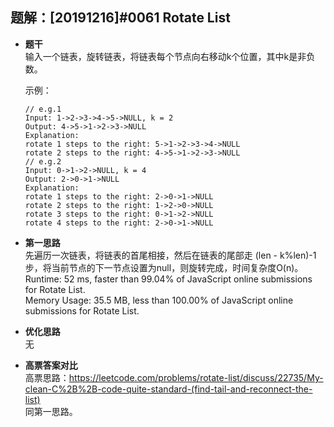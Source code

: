 ## 题解：[20191216]#0061 Rotate List
- **题干**   
输入一个链表，旋转链表，将链表每个节点向右移动k个位置，其中k是非负数。   

  示例：    
  ```
  // e.g.1
  Input: 1->2->3->4->5->NULL, k = 2
  Output: 4->5->1->2->3->NULL
  Explanation:
  rotate 1 steps to the right: 5->1->2->3->4->NULL
  rotate 2 steps to the right: 4->5->1->2->3->NULL
  // e.g.2
  Input: 0->1->2->NULL, k = 4
  Output: 2->0->1->NULL
  Explanation:
  rotate 1 steps to the right: 2->0->1->NULL
  rotate 2 steps to the right: 1->2->0->NULL
  rotate 3 steps to the right: 0->1->2->NULL
  rotate 4 steps to the right: 2->0->1->NULL 
  ```

- **第一思路**   
先遍历一次链表，将链表的首尾相接，然后在链表的尾部走 (len - k%len)-1 步，将当前节点的下一节点设置为null，则旋转完成，时间复杂度O(n)。     
Runtime: 52 ms, faster than 99.04% of JavaScript online submissions for Rotate List.   
Memory Usage: 35.5 MB, less than 100.00% of JavaScript online submissions for Rotate List.   
- **优化思路**   
无  
- **高票答案对比**   
高票思路：https://leetcode.com/problems/rotate-list/discuss/22735/My-clean-C%2B%2B-code-quite-standard-(find-tail-and-reconnect-the-list)   
同第一思路。                 